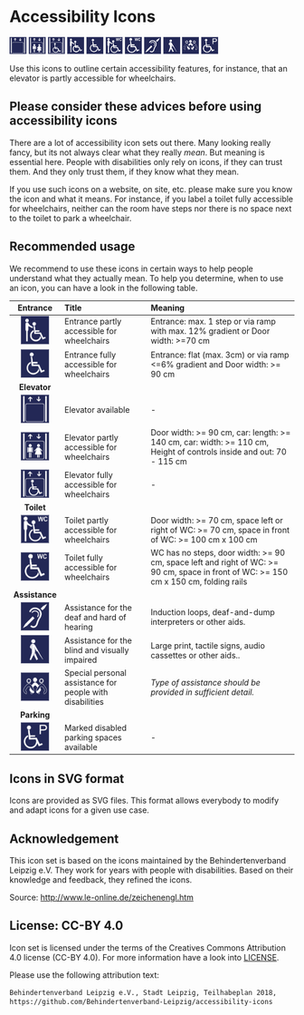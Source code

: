 # Accessibility Icons
<img src="icons/elevator-available.svg" width="30px"/> <img src="icons/elevator-partly-accessible-for-wheelchairs.svg" width="30px"/> <img src="icons/elevator-fully-accessible-for-wheelchairs.svg" width="30px"/> <img src="icons/partly-accessible-for-wheelchairs.svg" width="30px"/> <img src="icons/fully-accessible-for-wheelchairs.svg" width="30px"/> <img src="icons/toilet-partly-accessible-for-wheelchairs.svg" width="30px"/> <img src="icons/toilet-fully-accessible-for-wheelchairs.svg" width="30px"/> <img src="icons/help-for-hearing-impaired-people-available.svg" width="30px"/> <img src="icons/help-for-visually-impaired-people-available.svg" width="30px"/> <img src="icons/personal-assistance-available.svg" width="30px"/> <img src="icons/disabled-parking-space-available.svg" width="30px"/>

Use this icons to outline certain accessibility features, for instance, that an elevator is partly accessible for wheelchairs.

## Please consider these advices before using accessibility icons

There are a lot of accessibility icon sets out there. Many looking really fancy, but its not always clear what they really *mean*. But meaning is essential here. People with disabilities only rely on icons, if they can trust them. And they only trust them, if they know what they mean.

If you use such icons on a website, on site, etc. please make sure you know the icon and what it means. For instance, if you label a toilet fully accessible for wheelchairs, neither can the room have steps nor there is no space next to the toilet to park a wheelchair.

## Recommended usage

We recommend to use these icons in certain ways to help people understand what they actually mean. To help you determine, when to use an icon, you can have a look in the following table.

|                                  **Entrance**                                   | Title                                                    | Meaning                                                                                                                             |
|:-------------------------------------------------------------------------------:|:---------------------------------------------------------|:------------------------------------------------------------------------------------------------------------------------------------|
|      <img src="icons/partly-accessible-for-wheelchairs.svg" width="50px"/>      | Entrance partly accessible for wheelchairs               | Entrance: max. 1 step or via ramp with max. 12% gradient or Door width: >=70 cm                                                     |
|      <img src="icons/fully-accessible-for-wheelchairs.svg" width="50px"/>       | Entrance fully accessible for wheelchairs                | Entrance: flat (max. 3cm) or via ramp <=6% gradient and Door width: >= 90 cm                                                        |
|                                  **Elevator**                                   |                                                          |                                                                                                                                     |
|             <img src="icons/elevator-available.svg" width="50px"/>              | Elevator available                                       | -                                                                                                                                   |
| <img src="icons/elevator-partly-accessible-for-wheelchairs.svg" width="50px"/>  | Elevator partly accessible for wheelchairs               | Door width: >= 90 cm, car: length: >= 140 cm, car: width: >= 110 cm, Height of controls inside and out: 70 - 115 cm                                                                                                                                   |
|  <img src="icons/elevator-fully-accessible-for-wheelchairs.svg" width="50px"/>  | Elevator fully accessible for wheelchairs                | -                 |
|                                   **Toilet**                                    |                                                          |                                                                                                                                     |
|  <img src="icons/toilet-partly-accessible-for-wheelchairs.svg" width="50px"/>   | Toilet partly accessible for wheelchairs                 | Door width:	>= 70 cm, space left or right of WC:	>= 70 cm, space in front of WC:	>= 100 cm x 100 cm                                    |
|   <img src="icons/toilet-fully-accessible-for-wheelchairs.svg" width="50px"/>   | Toilet fully accessible for wheelchairs                  | WC has no steps, door width: >= 90 cm, space left and right of WC:	>= 90 cm, space in front of WC: >= 150 cm x 150 cm, folding rails |
|                                 **Assistance**                                  |                                                          |                                                                                                                                     |
| <img src="icons/help-for-hearing-impaired-people-available.svg" width="50px"/>  | Assistance for the deaf and hard of hearing              | Induction loops, deaf-and-dump interpreters or other aids.                                                                          |
| <img src="icons/help-for-visually-impaired-people-available.svg" width="50px"/> | Assistance for the blind and visually impaired           | Large print, tactile signs, audio cassettes or other aids..                                                                         |
|        <img src="icons/personal-assistance-available.svg" width="50px"/>        | Special personal assistance for people with disabilities | *Type of assistance should be provided in sufficient detail.*                                                                       |
|                                   **Parking**                                   |                                                          |                                                                                                                                     |
|      <img src="icons/disabled-parking-space-available.svg" width="50px"/>       | Marked disabled parking spaces available                 | -                                                                                                                                   |

## Icons in SVG format

Icons are provided as SVG files. This format allows everybody to modify and adapt icons for a given use case.

## Acknowledgement

This icon set is based on the icons maintained by the Behindertenverband Leipzig e.V. They work for years with people with disabilities. Based on their knowledge and feedback, they refined the icons.

Source: http://www.le-online.de/zeichenengl.htm

## License: CC-BY 4.0

Icon set is licensed under the terms of the Creatives Commons Attribution 4.0 license (CC-BY 4.0). For more information have a look into [LICENSE](LICENSE).

Please use the following attribution text:

    Behindertenverband Leipzig e.V., Stadt Leipzig, Teilhabeplan 2018,
    https://github.com/Behindertenverband-Leipzig/accessibility-icons

